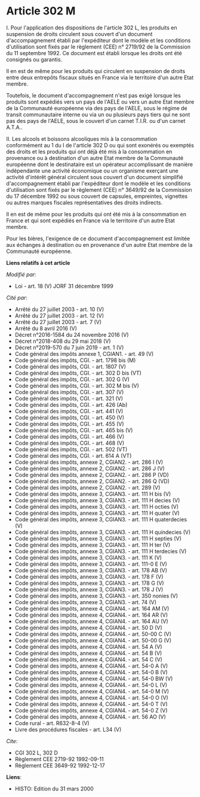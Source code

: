 # Article 302 M

I. Pour l'application des dispositions de l'article 302 L, les produits en suspension de droits circulent sous couvert d'un
document d'accompagnement établi par l'expéditeur dont le modèle et les conditions d'utilisation sont fixés par le règlement
(CEE) n° 2719/92 de la Commission du 11 septembre 1992. Ce document est établi lorsque les droits ont été consignés ou
garantis.

Il en est de même pour les produits qui circulent en suspension de droits entre deux entrepôts fiscaux situés en France via
le territoire d'un autre Etat membre.

Toutefois, le document d'accompagnement n'est pas exigé lorsque les produits sont expédiés vers un pays de l'AELE ou vers un
autre Etat membre de la Communauté européenne via des pays de l'AELE, sous le régime de transit communautaire interne ou via
un ou plusieurs pays tiers qui ne sont pas des pays de l'AELE, sous le couvert d'un carnet T.I.R. ou d'un carnet A.T.A..

II. Les alcools et boissons alcooliques mis à la consommation conformément au 1 du I de l'article 302 D ou qui sont exonérés
ou exemptés des droits et les produits qui ont déjà été mis à la consommation en provenance ou à destination d'un autre Etat
membre de la Communauté européenne dont le destinataire est un opérateur accomplissant de manière indépendante une activité
économique ou un organisme exerçant une activité d'intérêt général circulent sous couvert d'un document simplifié
d'accompagnement établi par l'expéditeur dont le modèle et les conditions d'utilisation sont fixés par le règlement (CEE) n°
3649/92 de la Commission du 17 décembre 1992 ou sous couvert de capsules, empreintes, vignettes ou autres marques fiscales
représentatives des droits indirects.

Il en est de même pour les produits qui ont été mis à la consommation en France et qui sont expédiés en France via le
territoire d'un autre Etat membre.

Pour les bières, l'exigence de ce document d'accompagnement est limitée aux échanges à destination ou en provenance d'un
autre Etat membre de la Communauté européenne.

**Liens relatifs à cet article**

_Modifié par_:

  - Loi - art. 18 (V) JORF 31 décembre 1999

_Cité par_:

  - Arrêté du 27 juillet 2003 - art. 10 (V)
  - Arrêté du 27 juillet 2003 - art. 12 (V)
  - Arrêté du 27 juillet 2003 - art. 7 (V)
  - Arrêté du 8 avril 2016 (V)
  - Décret n°2016-1584 du 24 novembre 2016 (V)
  - Décret n°2018-408 du 29 mai 2018 (V)
  - Décret n°2019-570 du 7 juin 2019 - art. 1 (V)
  - Code général des impôts annexe 1, CGIAN1. - art. 49 (V)
  - Code général des impôts, CGI. - art. 1798 bis (M)
  - Code général des impôts, CGI. - art. 1807 (V)
  - Code général des impôts, CGI. - art. 302 D bis (VT)
  - Code général des impôts, CGI. - art. 302 G (V)
  - Code général des impôts, CGI. - art. 302 M bis (V)
  - Code général des impôts, CGI. - art. 307 (V)
  - Code général des impôts, CGI. - art. 321 (V)
  - Code général des impôts, CGI. - art. 426 (Ab)
  - Code général des impôts, CGI. - art. 441 (V)
  - Code général des impôts, CGI. - art. 450 (V)
  - Code général des impôts, CGI. - art. 455 (V)
  - Code général des impôts, CGI. - art. 465 bis (V)
  - Code général des impôts, CGI. - art. 466 (V)
  - Code général des impôts, CGI. - art. 468 (V)
  - Code général des impôts, CGI. - art. 502 (VT)
  - Code général des impôts, CGI. - art. 614 A (VT)
  - Code général des impôts, annexe 2, CGIAN2. - art. 286 I (V)
  - Code général des impôts, annexe 2, CGIAN2. - art. 286 J (V)
  - Code général des impôts, annexe 2, CGIAN2. - art. 286 P (VD)
  - Code général des impôts, annexe 2, CGIAN2. - art. 286 Q (VD)
  - Code général des impôts, annexe 2, CGIAN2. - art. 289 (V)
  - Code général des impôts, annexe 3, CGIAN3. - art. 111 H bis (V)
  - Code général des impôts, annexe 3, CGIAN3. - art. 111 H decies (V)
  - Code général des impôts, annexe 3, CGIAN3. - art. 111 H octies (V)
  - Code général des impôts, annexe 3, CGIAN3. - art. 111 H quater (V)
  - Code général des impôts, annexe 3, CGIAN3. - art. 111 H quaterdecies (V)
  - Code général des impôts, annexe 3, CGIAN3. - art. 111 H quindecies (V)
  - Code général des impôts, annexe 3, CGIAN3. - art. 111 H septies (V)
  - Code général des impôts, annexe 3, CGIAN3. - art. 111 H ter (V)
  - Code général des impôts, annexe 3, CGIAN3. - art. 111 H terdecies (V)
  - Code général des impôts, annexe 3, CGIAN3. - art. 111 K (V)
  - Code général des impôts, annexe 3, CGIAN3. - art. 111-0 E (V)
  - Code général des impôts, annexe 3, CGIAN3. - art. 178 AB (V)
  - Code général des impôts, annexe 3, CGIAN3. - art. 178 F (V)
  - Code général des impôts, annexe 3, CGIAN3. - art. 178 G (V)
  - Code général des impôts, annexe 3, CGIAN3. - art. 178 J (V)
  - Code général des impôts, annexe 3, CGIAN3. - art. 350 nonies (V)
  - Code général des impôts, annexe 3, CGIAN3. - art. 74 (V)
  - Code général des impôts, annexe 4, CGIAN4. - art. 164 AM (V)
  - Code général des impôts, annexe 4, CGIAN4. - art. 164 AR (V)
  - Code général des impôts, annexe 4, CGIAN4. - art. 164 AU (V)
  - Code général des impôts, annexe 4, CGIAN4. - art. 50 D (V)
  - Code général des impôts, annexe 4, CGIAN4. - art. 50-00 C (V)
  - Code général des impôts, annexe 4, CGIAN4. - art. 50-00 G (V)
  - Code général des impôts, annexe 4, CGIAN4. - art. 54 A (V)
  - Code général des impôts, annexe 4, CGIAN4. - art. 54 B (V)
  - Code général des impôts, annexe 4, CGIAN4. - art. 54 C (V)
  - Code général des impôts, annexe 4, CGIAN4. - art. 54-0 A (V)
  - Code général des impôts, annexe 4, CGIAN4. - art. 54-0 B (V)
  - Code général des impôts, annexe 4, CGIAN4. - art. 54-0 BW (V)
  - Code général des impôts, annexe 4, CGIAN4. - art. 54-0 L (V)
  - Code général des impôts, annexe 4, CGIAN4. - art. 54-0 M (V)
  - Code général des impôts, annexe 4, CGIAN4. - art. 54-0 O (V)
  - Code général des impôts, annexe 4, CGIAN4. - art. 54-0 T (V)
  - Code général des impôts, annexe 4, CGIAN4. - art. 54-0 Z (V)
  - Code général des impôts, annexe 4, CGIAN4. - art. 56 AO (V)
  - Code rural - art. R632-8-4 (V)
  - Livre des procédures fiscales - art. L34 (V)

_Cite_:

  - CGI 302 L, 302 D
  - Règlement CEE 2719-92 1992-09-11
  - Règlement CEE 3649-92 1992-12-17

**Liens**:

  - HISTO: Edition du 31 mars 2000
